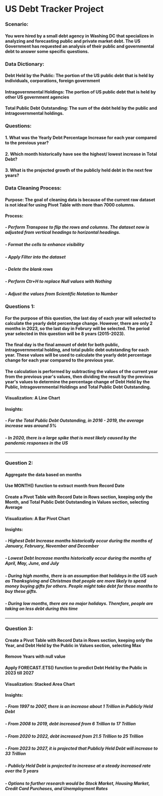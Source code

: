 # US Debt Tracker Project

### Scenario: 
#### You were hired by a small debt agency in Washing DC that specializes in analyzing and forecasting public and private market debt. The US Government has requested an analysis of their public and governmental debt to answer some specific questions.

### Data Dictionary:
#### Debt Held by the Public: The portion of the US public debt that is held by individuals, corporations, foreign government
#### Intragovernmental Holdings: The portion of US public debt that is held by other US government agencies
#### Total Public Debt Outstanding: The sum of the debt held by the public and intragovernmental holdings.

### Questions:

#### 1. What was the Yearly Debt Percentage Increase for each year compared to the previous year?
#### 2. Which month historically have see the highest/ lowest increase in Total Debt?
#### 3. What is the projected growth of the publicly held debt in the next few years?

### Data Cleaning Process:

#### Purpose: The goal of cleaning data is because of the current raw dataset is not ideal for using Pivot Table with more than 7000 columns.

#### Process:
##### - Perform Transpose to flip the rows and columns. The dataset now is adjusted from vertical headings to horizontal headings.
##### - Format the cells to enhance visibility
##### - Apply Filter into the dataset
##### - Delete the blank rows
##### - Perform Ctr+H to replace Null values with Nothing 
##### - Adjust the values from Scientific Notation to Number 

### Questions 1:

#### For the purpose of this question, the last day of each year will selected to calculate the yearly debt percentage change. However, there are only 2 months in 2023, so the last day in Februry will be selected. The period year selected in this question will be 8 years (2015-2023).

#### The final day is the final amount of debt for both public, intragovernmental holding, and total public debt outstanding for each year. These values will be used to calculate the yearly debt percentage change for each year compared to the previous year.

#### The calculation is performed by subtracting the values of the current year from the previous year's values, then dividing the result by the previous year's values to determine the percentage change of Debt Held by the Public, Intragovernmental Holdings and Total Public Debt Outstanding.

#### Visualization: A Line Chart 

#### Insights:
##### - For the Total Public Debt Outstanding, in 2016 - 2019, the average increase was around 5%
##### - In 2020, there is a large spike that is most likely caused by the pandemic responses in the US

_________________________________________________________________________________________________
### Question 2:

#### Aggregate the data based on months
#### Use MONTH() function to extract month from Record Date
#### Create a Pivot Table with Record Date in Rows section, keeping only the Month, and Total Public Debt Outstanding in Values section, selecting Average
#### Visualization: A Bar Pivot Chart

#### Insights:
##### - Highest Debt Increase months historically occur during the months of January, February, November and December
##### - Lowest Debt Increase months historically occur during the months of April, May, June, and July
##### - During high months, there is an assumption that holidays in the US such as Thanksgiving and Christmas that people are more likely to spend money buying gifts for others. People might take debt for these months to buy these gifts.
##### - During low months, there are no major holidays. Therefore, people are taking on less debt during this time

_________________________________________________________________________________________________
### Question 3:

#### Create a Pivot Table with Record Data in Rows section, keeping only the Year, and Debt Held by the Public in Values section, selecting Max
#### Remove Years with null value
#### Apply FORECAST.ETS() function to predict Debt Held by the Public in 2023 till 2027
#### Visualization: Stacked Area Chart

#### Insights:
##### - From 1997 to 2007, there is an increase about 1 Trillion in Publicly Held Debt
##### - From 2008 to 2019, debt increased from 6 Trillion to 17 Trillion
##### - From 2020 to 2022, debt increased from 21.5 Trillion to 25 Trillion
##### - From 2023 to 2027, it is projected that Publicly Held Debt will increase to 33 Trillion
##### - Publicly Held Debt is projected to increase at a steady increased rate over the 5 years
##### - Options to further research would be Stock Market, Housing Market, Credit Card Purchases, and Unemployment Rates










